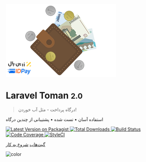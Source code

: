 ![logo](../_media/logo.png)

# Laravel Toman <small>2.0</small>

> درگاه پرداخت - مثل آب خوردن!

استفاده آسان • تست شده • پشتیبانی از چندین درگاه

<a target="_blank" href="https://packagist.org/packages/Ar4min/paykon">
    <img alt="Latest Version on Packagist" src="https://img.shields.io/packagist/v/Ar4min/paykon.svg?label=release&style=flat-square">
</a>
<a target="_blank" href="https://packagist.org/packages/Ar4min/paykon">
    <img alt="Total Downloads" src="https://img.shields.io/packagist/dt/Ar4min/paykon.svg?style=flat-square">
</a>
<a target="_blank" href="https://github.com/Ar4min/paykon/actions/workflows/tests.yml?query=branch:master">
    <img alt="Build Status" src="https://img.shields.io/github/workflow/status/Ar4min/paykon/tests/master?label=tests&style=flat-square">
</a>
<a target="_blank" href="https://codecov.io/gh/Ar4min/paykon">
    <img alt="Code Coverage" src='https://img.shields.io/codecov/c/github/Ar4min/paykon?label=coverage&style=flat-square'>
</a>
<a target="_blank" href="https://styleci.io/repos/214276918">
    <img alt="StyleCI" src="https://styleci.io/repos/214276918/shield">
</a>

[گیت‌هاب](https://github.com/Ar4min/paykon)
[شروع به کار](fa/getting-started.md)

<!-- background color -->

![color](#b3ffe9)
